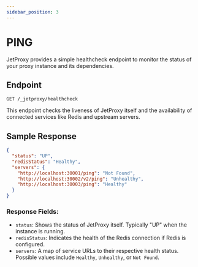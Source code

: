 ```yaml
---
sidebar_position: 3
---
```


# PING

JetProxy provides a simple healthcheck endpoint to monitor the status of your proxy instance and its dependencies.

## Endpoint

```
GET /_jetproxy/healthcheck
```

This endpoint checks the liveness of JetProxy itself and the availability of connected services like Redis and upstream servers.

## Sample Response

```json
{
  "status": "UP",
  "redisStatus": "Healthy",
  "servers": {
    "http://localhost:30001/ping": "Not Found",
    "http://localhost:30002/v2/ping": "Unhealthy",
    "http://localhost:30003/ping": "Healthy"
  }
}
```

### Response Fields:

* `status`: Shows the status of JetProxy itself. Typically "UP" when the instance is running.
* `redisStatus`: Indicates the health of the Redis connection if Redis is configured.
* `servers`: A map of service URLs to their respective health status. Possible values include `Healthy`, `Unhealthy`, or `Not Found`.
